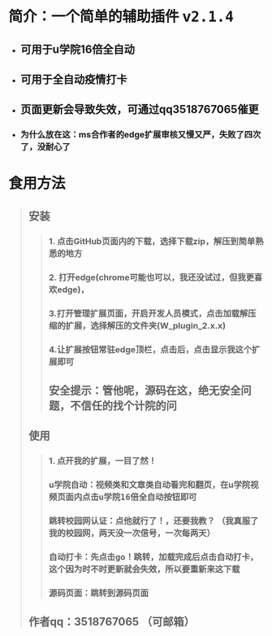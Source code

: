 # 简介：一个简单的辅助插件 v<kbd>2.1.4</kbd>
* ## 可用于u学院16倍全自动
* ## 可用于全自动疫情打卡
* ## 页面更新会导致失效，可通过qq3518767065催更
* ### 为什么放在这：ms合作者的edge扩展审核又慢又严，失败了四次了，没耐心了
# 食用方法
> ## 安装
>> ### 1. 点击GitHub页面内的下载，选择下载zip，解压到简单熟悉的地方
>> ### 2. 打开edge(chrome可能也可以，我还没试过，但我更喜欢edge)，
>> ### 3.打开管理扩展页面，开启<kbd>开发人员模式</kbd>，点击加载解压缩的扩展，选择解压的文件夹(W_plugin_2.x.x)
>> ### 4.让扩展按钮常驻edge顶栏，点击后，点击显示我这个扩展即可
>> ## 安全提示：管他呢，源码在这，绝无安全问题，不信任的找个计院的问
> ## 使用
>> ### 1. 点开我的扩展，一目了然！
>> ### u学院自动：视频类和文章类自动看完和翻页，在u学院视频页面内点击<kbd>u学院16倍全自动</kbd>按钮即可
>> ### 跳转校园网认证：点他就行了！，还要我教？  （我真服了我的校园网，两天没一次信号，一次每两天）
>> ### 自动打卡：先点击<kbd>go！</kbd>跳转，加载完成后点击<kbd>自动打卡</kbd>，这个因为时不时更新就会失效，所以要重新来这下载
>> ### 源码页面：跳转到源码页面
> ## 作者qq：3518767065 （可邮箱）
